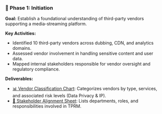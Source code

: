 ### 📘 Phase 1: Initiation

**Goal:** Establish a foundational understanding of third-party vendors supporting a media-streaming platform.

**Key Activities:**
- Identified 10 third-party vendors across dubbing, CDN, and analytics domains.
- Assessed vendor involvement in handling sensitive content and user data.
- Mapped internal stakeholders responsible for vendor oversight and regulatory compliance.

**Deliverables:**
- [📊 Vendor Classification Chart]([./Vendor_Classification_Chart.xlsx](https://github.com/Joney2025/StreamSafe-TPRM/blob/main/Vendor_Classification_Chart.xlsx)): Categorizes vendors by type, services, and associated risk levels (Data Privacy & IP).
- [👥 Stakeholder Alignment Sheet](https://github.com/Joney2025/StreamSafe-TPRM/blob/main/Stakeholder_Alignment_Sheet.xlsx): Lists departments, roles, and responsibilities involved in TPRM.

